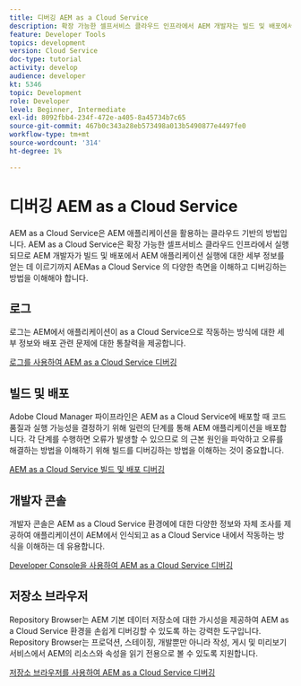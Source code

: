 ```yaml
---
title: 디버깅 AEM as a Cloud Service
description: 확장 가능한 셀프서비스 클라우드 인프라에서 AEM 개발자는 빌드 및 배포에서 AEM 애플리케이션 실행에 대한 세부 정보 가져오기에 이르기까지 AEMas a Cloud Service 의 다양한 측면을 이해하고 디버깅하는 방법을 이해해야 합니다.
feature: Developer Tools
topics: development
version: Cloud Service
doc-type: tutorial
activity: develop
audience: developer
kt: 5346
topic: Development
role: Developer
level: Beginner, Intermediate
exl-id: 8092fbb4-234f-472e-a405-8a45734b7c65
source-git-commit: 467b0c343a28eb573498a013b5490877e4497fe0
workflow-type: tm+mt
source-wordcount: '314'
ht-degree: 1%

---
```


# 디버깅 AEM as a Cloud Service

AEM as a Cloud Service은 AEM 애플리케이션을 활용하는 클라우드 기반의 방법입니다. AEM as a Cloud Service은 확장 가능한 셀프서비스 클라우드 인프라에서 실행되므로 AEM 개발자가 빌드 및 배포에서 AEM 애플리케이션 실행에 대한 세부 정보를 얻는 데 이르기까지 AEMas a Cloud Service 의 다양한 측면을 이해하고 디버깅하는 방법을 이해해야 합니다.

## 로그

로그는 AEM에서 애플리케이션이 as a Cloud Service으로 작동하는 방식에 대한 세부 정보와 배포 관련 문제에 대한 통찰력을 제공합니다.

[로그를 사용하여 AEM as a Cloud Service 디버깅](./logs.md)

## 빌드 및 배포

Adobe Cloud Manager 파이프라인은 AEM as a Cloud Service에 배포할 때 코드 품질과 실행 가능성을 결정하기 위해 일련의 단계를 통해 AEM 애플리케이션을 배포합니다. 각 단계를 수행하면 오류가 발생할 수 있으므로 의 근본 원인을 파악하고 오류를 해결하는 방법을 이해하기 위해 빌드를 디버깅하는 방법을 이해하는 것이 중요합니다.

[AEM as a Cloud Service 빌드 및 배포 디버깅](./build-and-deployment.md)

## 개발자 콘솔

개발자 콘솔은 AEM as a Cloud Service 환경에에 대한 다양한 정보와 자체 조사를 제공하여 애플리케이션이 AEM에서 인식되고 as a Cloud Service 내에서 작동하는 방식을 이해하는 데 유용합니다.

[Developer Console을 사용하여 AEM as a Cloud Service 디버깅](./developer-console.md)

## 저장소 브라우저

Repository Browser는 AEM 기본 데이터 저장소에 대한 가시성을 제공하여 AEM as a Cloud Service 환경을 손쉽게 디버깅할 수 있도록 하는 강력한 도구입니다. Repository Browser는 프로덕션, 스테이징, 개발뿐만 아니라 작성, 게시 및 미리보기 서비스에서 AEM의 리소스와 속성을 읽기 전용으로 볼 수 있도록 지원합니다.

[저장소 브라우저를 사용하여 AEM as a Cloud Service 디버깅](./repository-browser.md)
